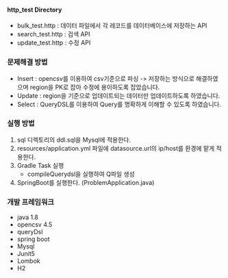 #### http_test Directory
- bulk_test.http : 데이터 파일에서 각 레코드를 데이터베이스에 저장하는 API
- search_test.http : 검색 API
- update_test.http : 수정 API

### 문제해결 방법
- Insert : opencsv를 이용하여 csv기준으로 파싱 -> 저장하는 방식으로 해결하였으며 region을 PK로 잡아 수정에 용이하도록 잡았습니다.
- Update : region을 기준으로 업데이트되는 데이터만 업데이트하도록 하였습니다.
- Select : QueryDSL를 이용하여 Query를 명확하게 이해할 수 있도록 하였습니다.


### 실행 방법
 1. sql 디렉토리의 ddl.sql을 Mysql에 적용한다.
 2. resources/application.yml 파일에 datasource.url의 ip/host를 환경에 맡게 적용한다.
 3. Gradle Task 실행
    - compileQuerydsl을 실행하여 Q파일 생성
 4. SpringBoot를 실행한다. (ProblemApplication.java)

### 개발 프레임워크
- java 1.8
- opencsv 4.5
- queryDsl
- spring boot
- Mysql
- Junit5
- Lombok
- H2